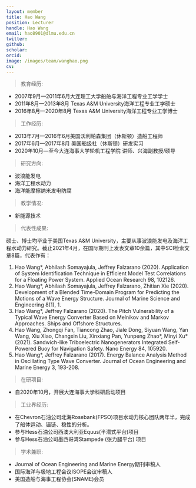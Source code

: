 ```yaml
---
layout: member
title: Hao Wang
position: Lecturer
handle: Hao Wang
email: hao8901@dlmu.edu.cn
twitter: 
github: 
scholar:
orcid: 
image: /images/team/wanghao.png
cv: 
---
```



> 教育经历:

- 2007年9月—2011年6月大连理工大学船舶与海洋工程专业工学学士
- 2011年8月—2013年8月 Texas A&M University海洋工程专业工学硕士
- 2016年8月—2020年8月 Texas A&M University海洋工程专业工学博士

> 工作经历:

- 2013年7月—2016年6月美国沃利帕森集团（休斯顿）造船工程师
- 2017年6月—2017年8月 美国船级社（休斯顿）研发实习
- 2020年10月—至今大连海事大学轮机工程学院 讲师、兴海副教授/硕导

> 研究方向:

- 波浪能发电
- 海洋工程水动力
- 海洋能摩擦纳米发电防腐

> 教学情况:

- 新能源技术

> 代表性成果:

硕士、博士均毕业于美国Texas A&M University，主要从事波浪能发电及海洋工程水动力研究。截止2021年4月，在国际期刊上发表文章10余篇，其中SCI检索文章8篇，代表作有：

1. Hao Wang*, Abhilash Somayajula, Jeffrey Falzarano (2020). Application of System Identification Technique in Efficient Model Test Correlations for a Floating Power System. Applied Ocean Research 98, 102126.
2. Hao Wang*, Abhilash Somayajula, Jeffrey Falzarano, Zhitian Xie (2020). Development of a Blended Time-Domain Program for Predicting the Motions of a Wave Energy Structure. Journal of Marine Science and Engineering 8(1), 1.
3. Hao Wang*, Jeffrey Falzarano (2020). The Pitch Vulnerability of a Typical Wave Energy Converter Based on Melnikov and Markov Approaches. Ships and Offshore Structures.
4. Hao Wang, Zhongqi Fan, Tiancong Zhao, Jiale Dong, Siyuan Wang, Yan Wang,
Xiu Xiao, Changxin Liu, Xinxiang Pan, Yunpeng Zhao*, Minyi Xu* (2021).
Sandwich-like Triboelectric Nanogenerators Integrated Self-Powered Buoy for Navigation Safety. Nano Energy 84, 105920.
5. Hao Wang*, Jeffrey Falzarano (2017). Energy Balance Analysis Method in Oscillating Type Wave Converter. Journal of Ocean Engineering and Marine Energy 3, 193-208.

>在研项目:

- 自2020年10月，开展大连海事大学科研启动项目

> 工业界经历:

- 在Chevron石油公司北海Rosebank(FPSO)项目水动力核心团队两年半，完成了船体运动、锚链、稳性的分析。
- 参与Hess石油公司西澳大利亚Equus(半潜式平台)项目
- 参与Hess石油公司墨西哥湾Stampede (张力腿平台) 项目

> 学术兼职:

- Journal of Ocean Engineering and Marine Energy期刊审稿人
- 国际海洋与极地工程会议ISOPE会议审稿人
- 美国造船与海事工程协会(SNAME)会员
